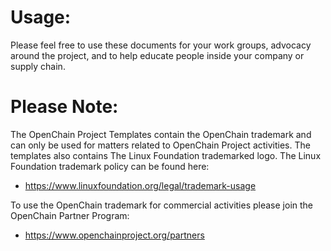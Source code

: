 # Usage:

Please feel free to use these documents for your work groups, advocacy around the project, and to help educate people inside your company or supply chain.

# Please Note:

The OpenChain Project Templates contain the OpenChain trademark and can only be used for matters related to OpenChain Project activities. The templates also contains The Linux Foundation trademarked logo. The Linux Foundation trademark policy can be found here:

- https://www.linuxfoundation.org/legal/trademark-usage

To use the OpenChain trademark for commercial activities please join the OpenChain Partner Program:

- https://www.openchainproject.org/partners

